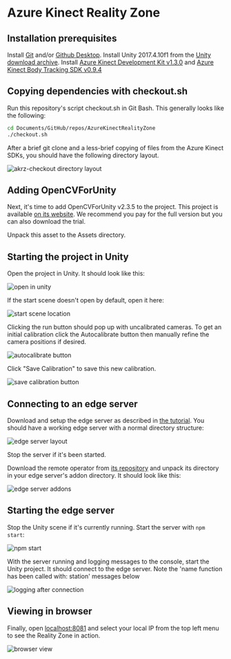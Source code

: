 # Azure Kinect Reality Zone

## Installation prerequisites
Install [Git](https://git-scm.com/downloads) and/or [Github
Desktop](https://desktop.github.com/). Install Unity 2017.4.10f1 from the
[Unity download archive](https://unity3d.com/get-unity/download/archive).
Install [Azure Kinect Development Kit
v1.3.0](https://docs.microsoft.com/en-us/azure/kinect-dk/sensor-sdk-download)
and [Azure Kinect Body Tracking SDK
v0.9.4](https://docs.microsoft.com/en-us/azure/kinect-dk/body-sdk-download)

## Copying dependencies with checkout.sh

Run this repository's script checkout.sh in Git Bash. This generally looks like
the following:

```bash
cd Documents/GitHub/repos/AzureKinectRealityZone
./checkout.sh
```

After a brief git clone and a less-brief copying of files from the Azure Kinect
SDKs, you should have the following directory layout.

![akrz-checkout directory layout](doc/akrz-checkout-directory-layout.png)

## Adding OpenCVForUnity

Next, it's time to add OpenCVForUnity v2.3.5 to the project. This project is
available [on its website](https://enoxsoftware.com/opencvforunity/). We
recommend you pay for the full version but you can also download the trial.

Unpack this asset to the Assets directory.

## Starting the project in Unity

Open the project in Unity. It should look like this:

![open in unity](doc/open-akrz-in-unity.png)

If the start scene doesn't open by default, open it here:

![start scene location](doc/start-scene-in-unity.png)

Clicking the run button should pop up with uncalibrated cameras. To get an
initial calibration click the Autocalibrate button then manually refine the
camera positions if desired.

![autocalibrate button](doc/autocalibrate-button.png)

Click "Save Calibration" to save this new
calibration.

![save calibration button](doc/save-calibration-button.png)

## Connecting to an edge server

Download and setup the edge server as described in [the
tutorial](https://spatialtoolbox.vuforia.com/docs/use/connect-to-the-physical-world/install-on-windows).
You should have a working edge server with a normal directory structure:

![edge server layout](doc/edge-server-layout.png)

Stop the server if it's been started.

Download the remote operator from [its
repository](https://github.com/ptcrealitylab/vuforia-spatial-remote-operator-addon/)
and unpack its directory
in your edge server's addon directory. It should look like this:

![edge server addons](doc/remote-operator-addon.png)

## Starting the edge server

Stop the Unity scene if it's currently running. Start the server with `npm start`:

![npm start](doc/npm-start.png)

With the server running and logging messages to the console, start the Unity
project. It should connect to the edge server. Note the 'name function has been
called with: station' messages below

![logging after connection](doc/logging-after-connection.png)

## Viewing in browser

Finally, open [localhost:8081](http://localhost:8081) and select your local IP from the top left menu to see the Reality Zone in action.

![browser view](doc/browser-view.png)
